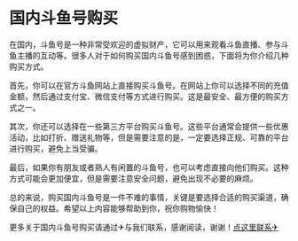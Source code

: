 # 国内斗鱼号购买

在国内，斗鱼号是一种非常受欢迎的虚拟财产，它可以用来观看斗鱼直播、参与斗鱼主播的互动等。很多人对于如何购买国内斗鱼号感到困惑，下面将为你介绍几种购买方式。

首先，你可以在官方斗鱼网站上直接购买斗鱼号。在网站上你可以选择不同的充值金额，然后通过支付宝、微信支付等方式进行购买。这是最安全、最方便的购买方式之一。

其次，你还可以选择在一些第三方平台购买斗鱼号。这些平台通常会提供一些优惠活动，比如打折、赠送礼物等，但是需要注意的是，一定要选择正规、可靠的平台进行购买，避免上当受骗。

最后，如果你有朋友或者熟人有闲置的斗鱼号，也可以考虑直接向他们购买。这种方式可能会更加便宜，但是需要注意安全问题，避免出现不必要的麻烦。

总的来说，购买国内斗鱼号是一件不难的事情，关键是要选择合适的购买渠道，确保自己的权益。希望以上内容能够帮助到你，祝你购物愉快！

更多关于国内斗鱼号购买请通过✈与我们联系，感谢阅读，谢谢！[点这里联系✈](https://b.k02.cc)